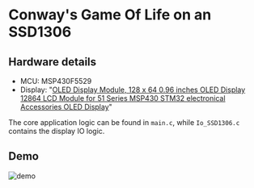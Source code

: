 # Conway's Game Of Life on an SSD1306

## Hardware details
- MCU: MSP430F5529
- Display: "[OLED Display Module, 128 x 64 0.96 inches OLED Display 12864 LCD Module for 51 Series MSP430 STM32 electronical Accessories OLED Display](https://www.amazon.ca/dp/B07YNP2L95?psc=1&ref=ppx_yo2ov_dt_b_product_details)"

The core application logic can be found in `main.c`, while `Io_SSD1306.c` contains the display IO logic.

## Demo
![demo](https://github.com/dash-xa/game-of-life-ssd1306/assets/27713668/c9b59a82-02f6-477d-b606-77b99a68b965)
